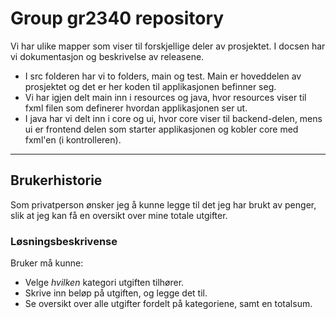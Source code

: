 # Group gr2340 repository 
 
Vi har ulike mapper som viser til forskjellige deler av prosjektet. I docsen har vi dokumentasjon og beskrivelse av releasene. 

- I src folderen har vi to folders, main og test. Main er hoveddelen av prosjektet og det er her
koden til applikasjonen befinner seg. 
- Vi har igjen delt main inn i resources og java, hvor resources viser til fxml filen som definerer hvordan applikasjonen ser ut. 
- I java har vi delt inn i core og ui, hvor core viser til backend-delen, mens ui er frontend delen som starter applikasjonen og kobler core med fxml'en (i kontrolleren).

---
## Brukerhistorie
Som privatperson ønsker jeg å kunne legge til det jeg har brukt av penger, slik at jeg kan få en oversikt over mine totale utgifter.

### Løsningsbeskrivense
Bruker må kunne:
- Velge *hvilken* kategori utgiften tilhører.
- Skrive inn beløp på utgiften, og legge det til.
- Se oversikt over alle utgifter fordelt på kategoriene, samt en totalsum.

